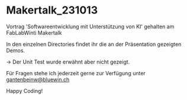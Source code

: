 # Makertalk_231013
Vortrag 'Softwareentwicklung mit Unterstützung von KI' gehalten am FabLabWinti Makertalk 

In den einzelnen Directories findet ihr die an der Präsentation gezeigten Demos.

-> Der Unit Test wurde erwähnt aber nicht gezeigt.

Für Fragen stehe ich jederzeit gerne zur Verfügung unter gantenbeinw@bluewin.ch

Happy Coding!
